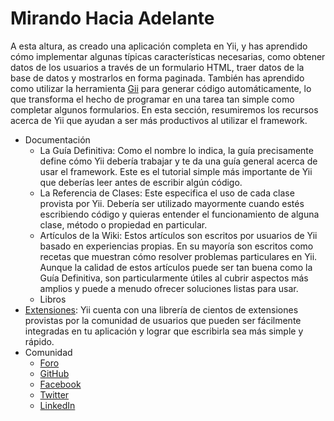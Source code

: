 Mirando Hacia Adelante
======================

A esta altura, as creado una aplicación completa en Yii, y has aprendido cómo implementar algunas típicas
características necesarias, como obtener datos de los usuarios a través de un formulario HTML, traer datos de la base de datos
y mostrarlos en forma paginada. También has aprendido como utilizar la herramienta [Gii](tool-gii.md) para generar
código automáticamente, lo que transforma el hecho de programar en una tarea tan simple como completar algunos formularios.
En esta sección, resumiremos los recursos acerca de Yii que ayudan a ser más productivos al utilizar el framework.

* Documentación
    - La Guía Definitiva:
      Como el nombre lo indica, la guía precisamente define cómo Yii debería trabajar y te da una guía general
      acerca de usar el framework. Este es el tutorial simple más importante de Yii que deberías leer
      antes de escribir algún código.
    - La Referencia de Clases:
      Este especifica el uso de cada clase provista por Yii. Debería ser utilizado mayormente cuando estés escribiendo
      código y quieras entender el funcionamiento de alguna clase, método o propiedad en particular.
    - Artículos de la Wiki:
      Estos artículos son escritos por usuarios de Yii basado en experiencias propias. En su mayoría son escritos
      como recetas que muestran cómo resolver problemas particulares en Yii. Aunque la calidad de estos artículos 
      puede ser tan buena como la Guía Definitiva, son particularmente útiles al cubrir aspectos más amplios
      y puede a menudo ofrecer soluciones listas para usar.
    - Libros
* [Extensiones](http://www.yiiframework.com/extensions/):
  Yii cuenta con una librería de cientos de extensiones provistas por la comunidad de usuarios que pueden ser fácilmente integradas 
  en tu aplicación y lograr que escribirla sea más simple y rápido.
* Comunidad
    - [Foro](http://www.yiiframework.com/forum/)
    - [GitHub](https://github.com/yiisoft/yii2)
    - [Facebook](https://www.facebook.com/groups/yiitalk/)
    - [Twitter](https://twitter.com/yiiframework)
    - [LinkedIn](https://www.linkedin.com/groups/yii-framework-1483367)

